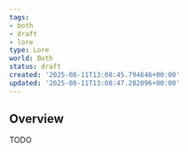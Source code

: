 ```yaml
---
tags:
- both
- draft
- lore
type: Lore
world: Both
status: draft
created: '2025-08-11T13:08:45.794646+00:00'
updated: '2025-08-11T13:08:47.282096+00:00'
---
```



## Overview

TODO
